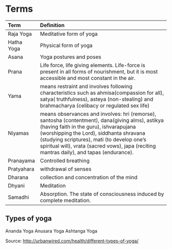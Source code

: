 # Terms

| Term | Definition
| :--- | :--- |
| Raja Yoga | Meditative form of yoga
| Hatha Yoga | Physical form of yoga
| Asana | Yoga postures and poses
| Prana | Life force, life giving elements. Life-force is present in all forms of nourishment, but it is most accessible and most constant in the air.
| Yama| means restraint and involves following characteristics such as ahmisa(compassion for all), satya( truthfulness), asteya (non-stealing) and brahmacharya (celibacy or regulated sex life)
| Niyamas | means observances and involves: hri (remorse), santosha (contentment), dana(giving alms), astikya (having faith in the guru), ishvarapujana (worshipping the Lord), siddhanta shravana (studying scriptures), mati (to develop one’s spiritual will), vrata (sacred vows), japa (reciting mantras daily), and tapas (endurance).
| Pranayama | Controlled breathing
| Pratyahara | withdrawal of senses
| Dharana | collection and concentration of the mind
| Dhyani | Meditation
| Samadhi | Absorption. The state of consciousness induced by complete meditation.

## Types of yoga
Ananda Yoga
Anusara Yoga
Ashtanga Yoga

Source: http://urbanwired.com/health/different-types-of-yoga/
